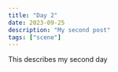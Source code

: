 ```yaml
---
title: "Day 2"
date: 2023-09-25
description: "My second post"
tags: ["scene"]
---
```


This describes my second day